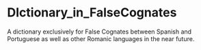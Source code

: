# DIctionary_in_FalseCognates
 A dictionary exclusively for False Cognates between Spanish and Portuguese as well as other Romanic languages in the near future.
